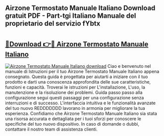 ## Airzone Termostato Manuale Italiano Download gratuit PDF - Part-tgi Italiano Manuale del proprietario del servizio fYbtx

# <h2><a href="http://df9zuml.blite.top/?on=Airzone+Termostato+Manuale+Italiano">🔗Download 👉🔴 Airzone Termostato Manuale Italiano</a></h2>

[![Airzone Termostato Manuale Italiano download](https://i.imgur.com/lujVjoI.png)](http://df9zuml.blite.top/?on=Airzone+Termostato+Manuale+Italiano)
Ciao e benvenuto nel manuale di Istruzioni per il tuo Airzone Termostato Manuale Italiano appena consegnato. Questa guida è progettata per aiutarti a iniziare con il tuo prodotto e darti una conoscenza approfondita delle sue caratteristiche, funzioni e capacità. Troverai le istruzioni per L'installazione, L'uso, la manutenzione e la risoluzione dei problemi. Guida passo passo alla configurazione segui questi passaggi per una configurazione senza interruzioni e di successo. L'interfaccia intuitiva e le funzionalità avanzate del tuo nuovo REDDDDDDD lavorano in armonia per migliorare la tua esperienza. Confidiamo che Airzone Termostato Manuale Italiano sia stata una risorsa accurata e dettagliata per i tuoi sforzi per conoscere le specifiche del tuo nuovo dispositivo. In caso di domande o dubbi, contattare il nostro team di assistenza clienti.
